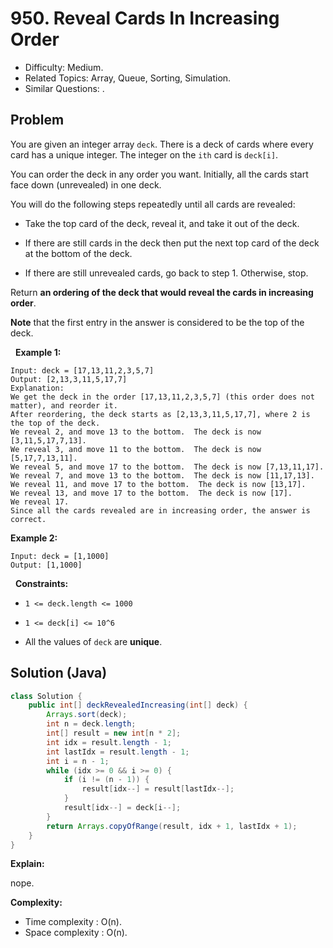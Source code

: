 # 950. Reveal Cards In Increasing Order

- Difficulty: Medium.
- Related Topics: Array, Queue, Sorting, Simulation.
- Similar Questions: .

## Problem

You are given an integer array ```deck```. There is a deck of cards where every card has a unique integer. The integer on the ```ith``` card is ```deck[i]```.

You can order the deck in any order you want. Initially, all the cards start face down (unrevealed) in one deck.

You will do the following steps repeatedly until all cards are revealed:


	
- Take the top card of the deck, reveal it, and take it out of the deck.
	
- If there are still cards in the deck then put the next top card of the deck at the bottom of the deck.
	
- If there are still unrevealed cards, go back to step 1. Otherwise, stop.


Return **an ordering of the deck that would reveal the cards in increasing order**.

**Note** that the first entry in the answer is considered to be the top of the deck.

 
**Example 1:**

```
Input: deck = [17,13,11,2,3,5,7]
Output: [2,13,3,11,5,17,7]
Explanation: 
We get the deck in the order [17,13,11,2,3,5,7] (this order does not matter), and reorder it.
After reordering, the deck starts as [2,13,3,11,5,17,7], where 2 is the top of the deck.
We reveal 2, and move 13 to the bottom.  The deck is now [3,11,5,17,7,13].
We reveal 3, and move 11 to the bottom.  The deck is now [5,17,7,13,11].
We reveal 5, and move 17 to the bottom.  The deck is now [7,13,11,17].
We reveal 7, and move 13 to the bottom.  The deck is now [11,17,13].
We reveal 11, and move 17 to the bottom.  The deck is now [13,17].
We reveal 13, and move 17 to the bottom.  The deck is now [17].
We reveal 17.
Since all the cards revealed are in increasing order, the answer is correct.
```

**Example 2:**

```
Input: deck = [1,1000]
Output: [1,1000]
```

 
**Constraints:**


	
- ```1 <= deck.length <= 1000```
	
- ```1 <= deck[i] <= 10^6```
	
- All the values of ```deck``` are **unique**.



## Solution (Java)

```java
class Solution {
    public int[] deckRevealedIncreasing(int[] deck) {
        Arrays.sort(deck);
        int n = deck.length;
        int[] result = new int[n * 2];
        int idx = result.length - 1;
        int lastIdx = result.length - 1;
        int i = n - 1;
        while (idx >= 0 && i >= 0) {
            if (i != (n - 1)) {
                result[idx--] = result[lastIdx--];
            }
            result[idx--] = deck[i--];
        }
        return Arrays.copyOfRange(result, idx + 1, lastIdx + 1);
    }
}
```

**Explain:**

nope.

**Complexity:**

* Time complexity : O(n).
* Space complexity : O(n).
